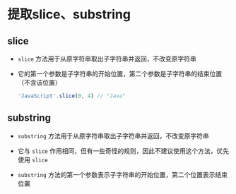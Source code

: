 # 提取slice、substring

## slice

+ `slice` 方法用于从原字符串取出子字符串并返回，不改变原字符串

+ 它的第一个参数是子字符串的开始位置，第二个参数是子字符串的结束位置（不含该位置）

  ```js
  'JavaScript'.slice(0, 4) // "Java"
  ```

## substring

+ `substring` 方法用于从原字符串取出子字符串并返回，不改变原字符串

+ 它与 `slice` 作用相同，但有一些奇怪的规则，因此不建议使用这个方法，优先使用 `slice`

+ `substring` 方法的第一个参数表示子字符串的开始位置，第二个位置表示结束位置
